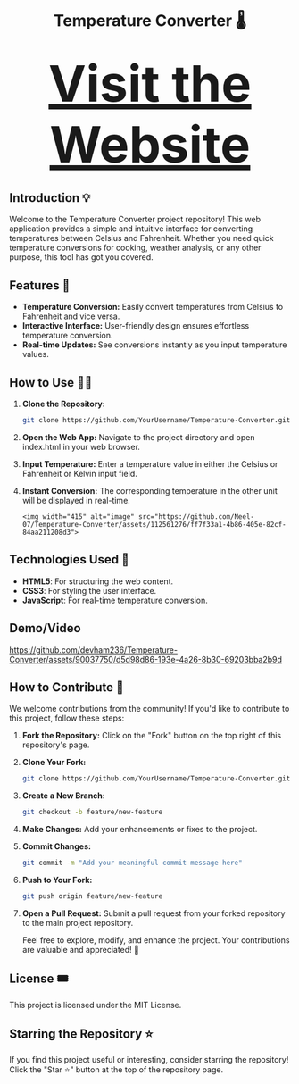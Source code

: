 <h1 align="center"> Temperature Converter 🌡️</h1>

<h2 align="center">
  <a href="https://neel-07.github.io/Temperature-Converter" style="font-size: 90;">Visit the Website</a>
</h2>

<h2>Introduction  💡</h2>

Welcome to the Temperature Converter project repository! This web application provides a simple and intuitive interface for converting temperatures between Celsius and Fahrenheit. Whether you need quick temperature conversions for cooking, weather analysis, or any other purpose, this tool has got you covered.

## Features 🚀

- **Temperature Conversion:** Easily convert temperatures from Celsius to Fahrenheit and vice versa.
- **Interactive Interface:** User-friendly design ensures effortless temperature conversion.
- **Real-time Updates:** See conversions instantly as you input temperature values.

## How to Use 👨‍🏫

1.  **Clone the Repository:**
    ```bash
    git clone https://github.com/YourUsername/Temperature-Converter.git
    ```
2.  **Open the Web App:**
    Navigate to the project directory and open index.html in your web browser.

3.  **Input Temperature:**
    Enter a temperature value in either the Celsius or Fahrenheit or Kelvin input field.

4.  **Instant Conversion:**
    The corresponding temperature in the other unit will be displayed in real-time.

        <img width="415" alt="image" src="https://github.com/Neel-07/Temperature-Converter/assets/112561276/ff7f33a1-4b86-405e-82cf-84aa211208d3">

## Technologies Used 🚀

- **HTML5**: For structuring the web content.
- **CSS3**: For styling the user interface.
- **JavaScript**: For real-time temperature conversion.



## Demo/Video
https://github.com/devham236/Temperature-Converter/assets/90037750/d5d98d86-193e-4a26-8b30-69203bba2b9d



## How to Contribute 🧩

We welcome contributions from the community! If you'd like to contribute to this project, follow these steps:

1. **Fork the Repository:** Click on the "Fork" button on the top right of this repository's page.

2. **Clone Your Fork:**

   ```bash
   git clone https://github.com/YourUsername/Temperature-Converter.git

   ```

3. **Create a New Branch:**

   ```bash
   git checkout -b feature/new-feature

   ```

4. **Make Changes:** Add your enhancements or fixes to the project.

5. **Commit Changes:**

   ```bash
   git commit -m "Add your meaningful commit message here"

   ```

6. **Push to Your Fork:**

   ```bash
   git push origin feature/new-feature

   ```

7. **Open a Pull Request:** Submit a pull request from your forked repository to the main project repository.

   Feel free to explore, modify, and enhance the project. Your contributions are valuable and appreciated! 🙌

## License 🎟️

This project is licensed under the MIT License.

## Starring the Repository ⭐

If you find this project useful or interesting, consider starring the repository! Click the "Star ⭐" button at the top of the repository page.

